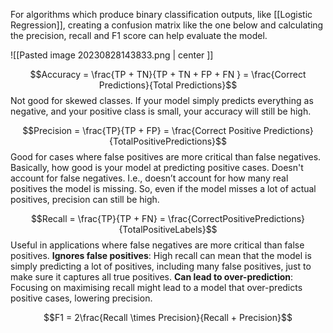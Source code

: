 For algorithms which produce binary classification outputs, like [[Logistic Regression]], creating a confusion matrix like the one below and calculating the precision, recall and F1 score can help evaluate the model.

![[Pasted image 20230828143833.png | center ]]

$$Accuracy = \frac{TP + TN}{TP + TN + FP + FN } = \frac{Correct Predictions}{Total Predictions}$$
Not good for skewed classes. If your model simply predicts everything as negative, and your positive class is small, your accuracy will still be high.

$$Precision = \frac{TP}{TP + FP} = \frac{Correct Positive Predictions}{TotalPositivePredictions}$$
Good for cases where false positives are more critical than false negatives. Basically, how good is your model at predicting positive cases.
Doesn't account for false negatives. I.e., doesn’t account for how many real positives the model is missing. So, even if the model misses a lot of actual positives, precision can still be high.

$$Recall = \frac{TP}{TP + FN} = \frac{CorrectPositivePredictions}{TotalPositiveLabels}$$
Useful in applications where false negatives are more critical than false positives. 
**Ignores false positives**: High recall can mean that the model is simply predicting a lot of positives, including many false positives, just to make sure it captures all true positives.
**Can lead to over-prediction**: Focusing on maximising recall might lead to a model that over-predicts positive cases, lowering precision.

$$F1 = 2\frac{Recall \times Precision}{Recall + Precision}$$
